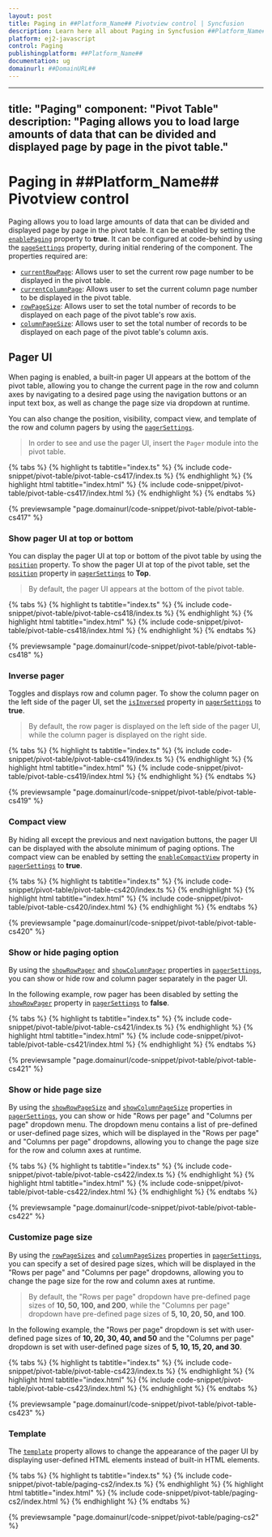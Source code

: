 ```yaml
---
layout: post
title: Paging in ##Platform_Name## Pivotview control | Syncfusion
description: Learn here all about Paging in Syncfusion ##Platform_Name## Pivotview control of Syncfusion Essential JS 2 and more.
platform: ej2-javascript
control: Paging 
publishingplatform: ##Platform_Name##
documentation: ug
domainurl: ##DomainURL##
---
```



---
title: "Paging"
component: "Pivot Table"
description: "Paging allows you to load large amounts of data that can be divided and displayed page by page in the pivot table."
---

# Paging in ##Platform_Name## Pivotview control

Paging allows you to load large amounts of data that can be divided and displayed page by page in the pivot table. It can be enabled by setting the [`enablePaging`](https://ej2.syncfusion.com/documentation/api/pivotview#enablepaging) property to **true**. It can be configured at code-behind by using the [`pageSettings`](https://ej2.syncfusion.com/documentation/api/pivotview#pagesettings) property, during initial rendering of the component. The properties required are:

* [`currentRowPage`](https://ej2.syncfusion.com/documentation/api/pivotview/pageSettings/#currentrowpage): Allows user to set the current row page number to be displayed in the pivot table.
* [`currentColumnPage`](https://ej2.syncfusion.com/documentation/api/pivotview/pageSettings/#currentcolumnpage): Allows user to set the current column page number to be displayed in the pivot table.
* [`rowPageSize`](https://ej2.syncfusion.com/documentation/api/pivotview/pageSettings/#rowpagesize): Allows user to set the total number of records to be displayed on each page of the pivot table's row axis.
* [`columnPageSize`](https://ej2.syncfusion.com/documentation/api/pivotview/pageSettings/#columnpagesize): Allows user to set the total number of records to be displayed on each page of the pivot table's column axis.

## Pager UI

When paging is enabled, a built-in pager UI appears at the bottom of the pivot table, allowing you to change the current page in the row and column axes by navigating to a desired page using the navigation buttons or an input text box, as well as change the page size via dropdown at runtime.

You can also change the position, visibility, compact view, and template of the row and column pagers by using the [`pagerSettings`](https://ej2.syncfusion.com/documentation/api/pivotview#pagersettings).

> In order to see and use the pager UI, insert the `Pager` module into the pivot table.

{% tabs %}
{% highlight ts tabtitle="index.ts" %}
{% include code-snippet/pivot-table/pivot-table-cs417/index.ts %}
{% endhighlight %}
{% highlight html tabtitle="index.html" %}
{% include code-snippet/pivot-table/pivot-table-cs417/index.html %}
{% endhighlight %}
{% endtabs %}
          
{% previewsample "page.domainurl/code-snippet/pivot-table/pivot-table-cs417" %}

### Show pager UI at top or bottom

You can display the pager UI at top or bottom of the pivot table by using the [`position`](https://ej2.syncfusion.com/documentation/api/pivotview/pagerSettings/#position) property. To show the pager UI at top of the pivot table, set the [`position`](https://ej2.syncfusion.com/documentation/api/pivotview/pagerSettings/#position) property in [`pagerSettings`](https://ej2.syncfusion.com/documentation/api/pivotview#pagersettings) to **Top**.

> By default, the pager UI appears at the bottom of the pivot table.

{% tabs %}
{% highlight ts tabtitle="index.ts" %}
{% include code-snippet/pivot-table/pivot-table-cs418/index.ts %}
{% endhighlight %}
{% highlight html tabtitle="index.html" %}
{% include code-snippet/pivot-table/pivot-table-cs418/index.html %}
{% endhighlight %}
{% endtabs %}
          
{% previewsample "page.domainurl/code-snippet/pivot-table/pivot-table-cs418" %}

### Inverse pager

Toggles and displays row and column pager. To show the column pager on the left side of the pager UI, set the [`isInversed`](https://ej2.syncfusion.com/documentation/api/pivotview/pagerSettings/#isinversed) property in [`pagerSettings`](https://ej2.syncfusion.com/documentation/api/pivotview#pagersettings) to **true**.

> By default, the row pager is displayed on the left side of the pager UI, while the column pager is displayed on the right side.

{% tabs %}
{% highlight ts tabtitle="index.ts" %}
{% include code-snippet/pivot-table/pivot-table-cs419/index.ts %}
{% endhighlight %}
{% highlight html tabtitle="index.html" %}
{% include code-snippet/pivot-table/pivot-table-cs419/index.html %}
{% endhighlight %}
{% endtabs %}
          
{% previewsample "page.domainurl/code-snippet/pivot-table/pivot-table-cs419" %}

### Compact view

By hiding all except the previous and next navigation buttons, the pager UI can be displayed with the absolute minimum of paging options. The compact view can be enabled by setting the [`enableCompactView`](https://ej2.syncfusion.com/documentation/api/pivotview/pagerSettings/#enablecompactview) property in [`pagerSettings`](https://ej2.syncfusion.com/documentation/api/pivotview#pagersettings) to **true**.

{% tabs %}
{% highlight ts tabtitle="index.ts" %}
{% include code-snippet/pivot-table/pivot-table-cs420/index.ts %}
{% endhighlight %}
{% highlight html tabtitle="index.html" %}
{% include code-snippet/pivot-table/pivot-table-cs420/index.html %}
{% endhighlight %}
{% endtabs %}
          
{% previewsample "page.domainurl/code-snippet/pivot-table/pivot-table-cs420" %}

### Show or hide paging option

By using the [`showRowPager`](https://ej2.syncfusion.com/documentation/api/pivotview/pagerSettings/#showrowpager) and [`showColumnPager`](https://ej2.syncfusion.com/documentation/api/pivotview/pagerSettings/#showcolumnpager) properties in [`pagerSettings`](https://ej2.syncfusion.com/documentation/api/pivotview#pagersettings), you can show or hide row and column pager separately in the pager UI.

In the following example, row pager has been disabled by setting the [`showRowPager`](https://ej2.syncfusion.com/documentation/api/pivotview/pagerSettings/#showrowpager) property in [`pagerSettings`](https://ej2.syncfusion.com/documentation/api/pivotview#pagersettings) to **false**.

{% tabs %}
{% highlight ts tabtitle="index.ts" %}
{% include code-snippet/pivot-table/pivot-table-cs421/index.ts %}
{% endhighlight %}
{% highlight html tabtitle="index.html" %}
{% include code-snippet/pivot-table/pivot-table-cs421/index.html %}
{% endhighlight %}
{% endtabs %}
          
{% previewsample "page.domainurl/code-snippet/pivot-table/pivot-table-cs421" %}

### Show or hide page size

By using the [`showRowPageSize`](https://ej2.syncfusion.com/documentation/api/pivotview/pagerSettings/#showrowpagesize) and [`showColumnPageSize`](https://ej2.syncfusion.com/documentation/api/pivotview/pagerSettings/#showcolumnpagesize) properties in [`pagerSettings`](https://ej2.syncfusion.com/documentation/api/pivotview#pagersettings), you can show or hide "Rows per page" and "Columns per page" dropdown menu. The dropdown menu contains a list of pre-defined or user-defined page sizes, which will be displayed in the "Rows per page" and "Columns per page" dropdowns, allowing you to change the page size for the row and column axes at runtime.

{% tabs %}
{% highlight ts tabtitle="index.ts" %}
{% include code-snippet/pivot-table/pivot-table-cs422/index.ts %}
{% endhighlight %}
{% highlight html tabtitle="index.html" %}
{% include code-snippet/pivot-table/pivot-table-cs422/index.html %}
{% endhighlight %}
{% endtabs %}
          
{% previewsample "page.domainurl/code-snippet/pivot-table/pivot-table-cs422" %}

### Customize page size

By using the [`rowPageSizes`](https://ej2.syncfusion.com/documentation/api/pivotview/pagerSettings/#rowpagesizes) and [`columnPageSizes`](https://ej2.syncfusion.com/documentation/api/pivotview/pagerSettings/#columnpagesizes) properties in [`pagerSettings`](https://ej2.syncfusion.com/documentation/api/pivotview#pagersettings), you can specify a set of desired page sizes, which will be displayed in the "Rows per page" and "Columns per page" dropdowns, allowing you to change the page size for the row and column axes at runtime.

> By default, the "Rows per page" dropdown have pre-defined page sizes of **10, 50, 100, and 200**, while the "Columns per page" dropdown have pre-defined page sizes of **5, 10, 20, 50, and 100**.

In the following example, the "Rows per page" dropdown is set with user-defined page sizes of **10, 20, 30, 40, and 50** and the "Columns per page" dropdown is set with user-defined page sizes of **5, 10, 15, 20, and 30**.

{% tabs %}
{% highlight ts tabtitle="index.ts" %}
{% include code-snippet/pivot-table/pivot-table-cs423/index.ts %}
{% endhighlight %}
{% highlight html tabtitle="index.html" %}
{% include code-snippet/pivot-table/pivot-table-cs423/index.html %}
{% endhighlight %}
{% endtabs %}
          
{% previewsample "page.domainurl/code-snippet/pivot-table/pivot-table-cs423" %}

### Template

The [`template`](https://ej2.syncfusion.com/documentation/api/pivotview/pagerSettings/#template) property allows to change the appearance of the pager UI by displaying user-defined HTML elements instead of built-in HTML elements.

{% tabs %}
{% highlight ts tabtitle="index.ts" %}
{% include code-snippet/pivot-table/paging-cs2/index.ts %}
{% endhighlight %}
{% highlight html tabtitle="index.html" %}
{% include code-snippet/pivot-table/paging-cs2/index.html %}
{% endhighlight %}
{% endtabs %}
          
{% previewsample "page.domainurl/code-snippet/pivot-table/paging-cs2" %}